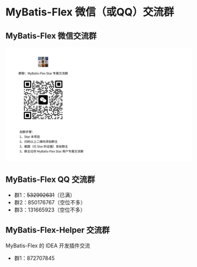 # MyBatis-Flex 微信（或QQ）交流群



## MyBatis-Flex 微信交流群

![](../../assets/images/wechat-group.jpg)

## MyBatis-Flex QQ 交流群

- 群1：~~532992631~~（已满）
- 群2：850176767（空位不多）
- 群3：131665923（空位不多）



## MyBatis-Flex-Helper 交流群
 MyBatis-Flex 的 IDEA 开发插件交流

- 群1：872707845




